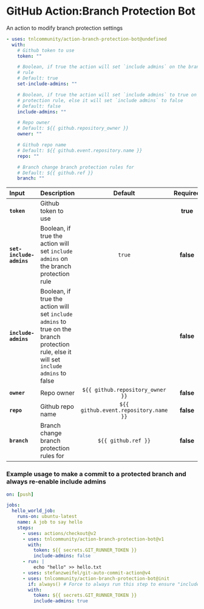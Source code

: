 <!-- start title -->

# GitHub Action:Branch Protection Bot

<!-- end title -->
<!-- start description -->

An action to modify branch protection settings

<!-- end description -->
<!-- start contents -->
<!-- end contents -->
<!-- start usage -->

```yaml
- uses: tnlcommunity/action-branch-protection-bot@undefined
  with:
    # Github token to use
    token: ""

    # Boolean, if true the action will set `include admins` on the branch protection
    # rule
    # Default: true
    set-include-admins: ""

    # Boolean, if true the action will set `include admins` to true on the branch
    # protection rule, else it will set `include admins` to false
    # Default: false
    include-admins: ""

    # Repo owner
    # Default: ${{ github.repository_owner }}
    owner: ""

    # Github repo name
    # Default: ${{ github.event.repository.name }}
    repo: ""

    # Branch change branch protection rules for
    # Default: ${{ github.ref }}
    branch: ""
```

<!-- end usage -->
<!-- start inputs -->

| **Input**                | **Description**                                                                                                                         |              **Default**              | **Required** |
| :----------------------- | :-------------------------------------------------------------------------------------------------------------------------------------- | :-----------------------------------: | :----------: |
| **`token`**              | Github token to use                                                                                                                     |                                       |   **true**   |
| **`set-include-admins`** | Boolean, if true the action will set `include admins` on the branch protection rule                                                     |                `true`                 |  **false**   |
| **`include-admins`**     | Boolean, if true the action will set `include admins` to true on the branch protection rule, else it will set `include admins` to false |                                       |  **false**   |
| **`owner`**              | Repo owner                                                                                                                              |   `${{ github.repository_owner }}`    |  **false**   |
| **`repo`**               | Github repo name                                                                                                                        | `${{ github.event.repository.name }}` |  **false**   |
| **`branch`**             | Branch change branch protection rules for                                                                                               |          `${{ github.ref }}`          |  **false**   |

<!-- end inputs -->
<!-- start outputs -->
<!-- end outputs -->
<!-- start examples -->

### Example usage to make a commit to a protected branch and always re-enable include admins

```yaml
on: [push]

jobs:
  hello_world_job:
    runs-on: ubuntu-latest
    name: A job to say hello
    steps:
      - uses: actions/checkout@v2
      - uses: tnlcommunity/action-branch-protection-bot@v1
        with:
          token: ${{ secrets.GIT_RUNNER_TOKEN }}
          include-admins: false
      - run: |
          echo "hello" >> hello.txt
      - uses: stefanzweifel/git-auto-commit-action@v4
      - uses: tnlcommunity/action-branch-protection-bot@init
        if: always() # Force to always run this step to ensure "include administrators" is always turned back on
        with:
          token: ${{ secrets.GIT_RUNNER_TOKEN }}
          include-admins: true
```

<!-- end examples -->
<!-- start [.github/ghdocs/examples/] -->
<!-- end [.github/ghdocs/examples/] -->
